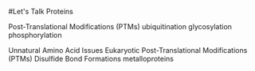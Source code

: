 #Let's Talk Proteins

Post-Translational Modifications (PTMs)
	ubiquitination
	glycosylation
	phosphorylation

Unnatural Amino Acid
	Issues
		Eukaryotic Post-Translational Modifications (PTMs)
		Disulfide Bond Formations
		metalloproteins